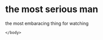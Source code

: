 <!DOCTYPE HTML>
<html>
  <head>
    <title>
     <b> the life of a god</b>
    </title>

  </head>
    <body>  

<h1> the most serious man</h1>
<p> the most embaracing thing for watching<p>


    </body>


</html>